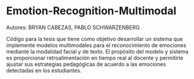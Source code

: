 # Emotion-Recognition-Multimodal

Autores: BRYAN CABEZAS, PABLO SCHWARZENBERG

Código para la tesis que tiene como objetivo desarrollar un sistema que implemente modelos multimodales para el reconocimiento de emociones mediante la modalidad facial y de texto. El propósito del modelo y sistema es proporcionar retroalimentación en tiempo real al docente y permitirle ajustar sus estrategias pedagógicas de acuerdo a las emociones detectadas en los estudiantes.

<!--
Hasta el momento se han llevado a cabo las siguientes pruebas, las cuales, estan ordenadas de menor a mayor valor de métricas:


| Modalidad facial  |  Accuracy |
| ------------- | ------------- |
| ResNet50 + BatchNormalization   | 33.87%  |
| InceptionV3 + BatchNormalization   | 34.95%  |
| DenseNet  | 43.30%  |
| MobileNet  | 46.29%  |
| Mini-Xception + BatchNormalization   | 50.07% |
| VIT-b/16  | 55.95% |
| Ensemble promedio 3 best models - 100 batch | 57.37%  |
| Ensemble ponderado 2 best models - 100 batch | 61.42%  |
| Ensemble promedio 3 best models - 64 batch | 62.93%  |
| Ensemble ponderado 2 best models - 64 batch | 64.71%  |
| Ensemble promedio 2 best models - 100 batch | 67.30%  |
| Modelo Paper 10 layers CNN + MaxPooling + Dropout   | 68.65% |
| Ensemble promedio 2 best models - 64 batch | 69.83%  |
| Modelo Paper 10 layers CNN + BatchNormalization + MaxPooling + Dropout   | 71.03%  |
| Keras Tunner 4 layers CNN + BatchNormalization + MaxPooling + Dropout - 64 batch | 71.32% |
| VGG19 + BatchNormalization   | 73.30% (presenta overfitting) | 
| Ensemble promedio 3 best models - 2 same model | 74.18%  |
| XceptionNet + BatchNormalization  | 74.64% (presenta overfitting)  |
| Keras Tunner 4 layers CNN + BatchNormalization + MaxPooling + Dropout - 128 batch | 77%
| Ensamble Keras Tunner 4 layers CNN +  Modelo Paper 10 layers CNN + Keras tunner 300 epochs - 128 batch | 80% |





| Modalidad texto  |  Accuracy |
| ------------- | ------------- |
| Embedding Word2Vec + BiLSTM   | 67%  |
| Embedding GloVe + CNN   | 69%  |
| Bert + BiLstm-CNN Duo   |  75% |
| Bert + Ngram CNN - 64 filters  | 76.4% |
| Bert + Ngram CNN - 64 filters - More kernel-size | 75.36% |
| Bert + BiLstm-CNN Duo - Different units Dense | 75.72% |
| Bert + Ngram CNN - 32 filters - start kernel size in 200 | 69.5 |
| Bert + Ngram CNN - 32 filters | 76.45% |
| Bert + Ngram CNN - 64 filters - 4 layers | 75.91% |
| Bert + Ngram CNN - 128 filters - 4 layers | 76.82% |
| Bert + Ngram CNN - 64 filters + Dropout each layer | 76.27% |
| Bert + Ngram CNN - 128 filters + Dropout each layer | 75.91% | 
| Bert + Ngram CNN - 32 filters + Dropout each layer - 4 layers | 75.91 |
| Bert + Ngram CNN - 128 filters - 128 batch_size - Other learning rate (1e-5) | 64.78% |
| Bert + Ngram CNN - 32 filters - Other learning rate (1e-5) | 74.08% |
| Bert + CNN(n-gram) - 5 emotions  | 78% |
| RoBERTa + CNN(n-gram) - 5 emotions - Other Batch | 78.28% |
| RoBERTa + CNN(n-gram) - 5 emotions  | 79% |
| RoBERTa + CNN(n-gram) - 7 emotions  | 81% |


División de datos: HoldOut
- 70% train, 10% test, 20% validation
- Para la modalidad facial y de texto se hizo uso de aplicación de generadores para ingresar los datos mediante batches

Mejores modelos obtenidos:
- Texto: Bert + CNN(N-Gram)
  ![image](https://github.com/BryanBACS/Emotion-Recognition-Multimodal/assets/124418262/76d1e06c-634e-4bbf-bee7-8e982e899250)
  ![image](https://github.com/BryanBACS/Emotion-Recognition-Multimodal/assets/124418262/a97c2c28-25c3-42f7-8695-a8e16cf05fe1)
  - Accuracy: 81%
  - F1-Score: 80%
  - Recall: 80%


- Facial: Ensamble Keras Tunner +  Modelo Paper 10 layers CNN + Keras tunner 300 epochs
  ![image](https://github.com/BryanBACS/Emotion-Recognition-Multimodal/assets/124418262/3ed61ba9-c3c4-4794-807c-b1bc03138074)
  ![image](https://github.com/BryanBACS/Emotion-Recognition-Multimodal/assets/124418262/218df3c6-04bd-40c2-8a1f-8b63ca3445ee)
  - Accuracy: 80%
  - F1-Score: 79%
  - Recall: 79%


 
Modelo multimodal: [En desarrollo]

Sistema:
- Para el desarrollo del sistema se va hacer uso del framework Django para el Backend e implementación del modelo multimodal. Para el lado del Frontend se va hacer uso de React.
- El sistema recopilará la información de entrada facial y texto del estudiante al usar el sistema, lo cual, se entregará al modelo multimodal para obtener la emoción final que el estudiante obtuvo en cada pregunta de forma individual y total mediante el promedio.

Tabla de requerimientos: [En desarrollo]

Diagrama del sistema: ![Diagrama sistema](https://github.com/BryanBACS/Emotion-Recognition-Multimodal/assets/124418262/bf9153c4-5603-4861-a879-ea89985cc933) -->



